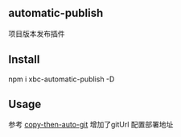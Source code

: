 ## automatic-publish

项目版本发布插件

## Install

npm i xbc-automatic-publish -D

## Usage

参考 [copy-then-auto-git](https://github.com/xuwenqing2014/copy-then-auto-git) 增加了gitUrl 配置部署地址
